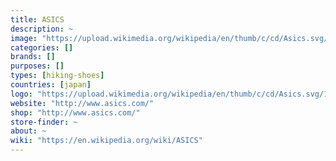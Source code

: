```yaml
---
title: ASICS
description: ~
image: "https://upload.wikimedia.org/wikipedia/en/thumb/c/cd/Asics.svg/170px-Asics.svg.png"
categories: []
brands: []
purposes: []
types: [hiking-shoes]
countries: [japan]
logo: "https://upload.wikimedia.org/wikipedia/en/thumb/c/cd/Asics.svg/170px-Asics.svg.png"
website: "http://www.asics.com/"
shop: "http://www.asics.com/"
store-finder: ~
about: ~
wiki: "https://en.wikipedia.org/wiki/ASICS"
---
```

